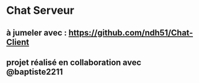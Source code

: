 # Chat Serveur

## à jumeler avec : https://github.com/ndh51/Chat-Client

## projet réalisé en collaboration avec @baptiste2211
